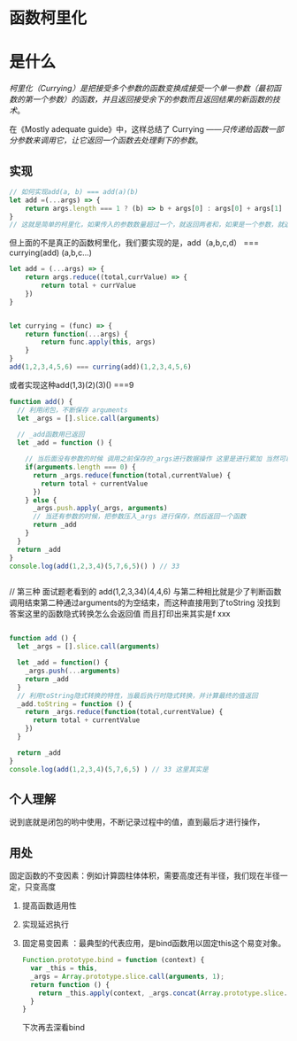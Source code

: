 # 函数柯里化

# 是什么

*柯里化（Currying）是把接受多个参数的函数变换成接受一个单一参数（最初函数的第一个参数）的函数，并且返回接受余下的参数而且返回结果的新函数的技术*。

在《Mostly adequate guide》中，这样总结了 Currying ——*只传递给函数一部分参数来调用它，让它返回一个函数去处理剩下的参数*。

## 实现

```js
// 如何实现add(a, b) === add(a)(b)
let add =(...args) => {
    return args.length === 1 ? (b) => b + args[0] : args[0] + args[1]
}
// 这就是简单的柯里化，如果传入的参数数量超过一个，就返回两者和，如果是一个参数，就返回一个函数，（闭包调用），该函数接受一个参数来与之前的参数进行运算，（因为闭包会保留调用到的函数中的参数，所以在这次调用可以使用到之前的数据）
```



但上面的不是真正的函数柯里化，我们要实现的是，add（a,b,c,d） === currying(add) (a,b,c...)

```js
let add = (...args) => {
    return args.reduce((total,currValue) => {
        return total + currValue
    })
}


let currying = (func) => {
    return function(...args) {
        return func.apply(this, args)
    }
}
add(1,2,3,4,5,6) === curring(add)(1,2,3,4,5,6)
```





或者实现这种add(1,3)(2)(3)() ===9

```js
function add() {
  // 利用闭包，不断保存 arguments
  let _args = [].slice.call(arguments)
  
  // _add函数用已返回
  let _add = function () {

    // 当后面没有参数的时候 调用之前保存的_args进行数据操作 这里是进行累加 当然可以进行其他操作
    if(arguments.length === 0) {
      return _args.reduce(function(total,currentValue) {
        return total + currentValue
      })
    } else {
      _args.push.apply(_args, arguments)
      // 当还有参数的时候，把参数压入_args 进行保存，然后返回一个函数
      return _add
    }
  }
  return _add
}
console.log(add(1,2,3,4)(5,7,6,5)() ) // 33



```



// 第三种 面试题老看到的 add(1,2,3,34)(4,4,6) 与第二种相比就是少了判断函数调用结束第二种通过arguments的为空结束，而这种直接用到了toString   没找到答案这里的函数隐式转换怎么会返回值 而且打印出来其实是f xxx 

```js

function add () {
  let _args = [].slice.call(arguments)

  let _add = function() {
    _args.push(...arguments)
    return _add
  }
  // 利用toString隐式转换的特性，当最后执行时隐式转换，并计算最终的值返回
  _add.toString = function () {
    return _args.reduce(function(total,currentValue) {
      return total + currentValue
    })
  }

  return _add
}
console.log(add(1,2,3,4)(5,7,6,5) ) // 33 这里其实是
```



## 个人理解

说到底就是闭包的哟中使用，不断记录过程中的值，直到最后才进行操作，





## 用处

固定函数的不变因素：例如计算圆柱体体积，需要高度还有半径，我们现在半径一定，只变高度

1. 提高函数适用性

2. 实现延迟执行

3. 固定易变因素 ：最典型的代表应用，是bind函数用以固定this这个易变对象。

   ```js
   Function.prototype.bind = function (context) {
     var _this = this,
     _args = Array.prototype.slice.call(arguments, 1);
     return function () {
       return _this.apply(context, _args.concat(Array.prototype.slice.call(arguments)))
     }
   }
   ```

   下次再去深看bind